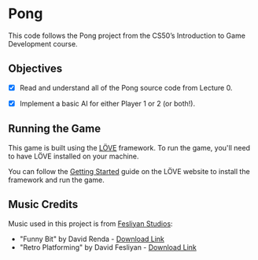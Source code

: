 # Pong
This code follows the Pong project from the CS50’s Introduction to Game Development course.


## Objectives
- [x] Read and understand all of the Pong source code from Lecture 0.
- [x] Implement a basic AI for either Player 1 or 2 (or both!).


## Running the Game
This game is built using the [LÖVE](https://love2d.org/) framework. To run the game, you'll need to have LÖVE installed on your machine.

You can follow the [Getting Started](https://love2d.org/wiki/Getting_Started) guide on the LÖVE website to install the framework and run the game.


## Music Credits
Music used in this project is from [Fesliyan Studios](https://www.fesliyanstudios.com):

- "Funny Bit" by David Renda - [Download Link](https://www.fesliyanstudios.com/royalty-free-music/download/funny-bit/2399)
- "Retro Platforming" by David Fesliyan - [Download Link](https://www.fesliyanstudios.com/royalty-free-music/download/retro-platforming/454)